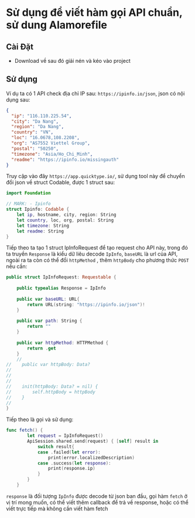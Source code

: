 # Sử dụng để viết hàm gọi API chuẩn, sử dung Alamorefile

## Cài Đặt
- Download về sau đó giải nén và kéo vào project

## Sử dụng

Ví dụ ta có 1 API check địa chỉ IP sau: `https://ipinfo.io/json`, json có nội dụng sau:
```json
{
  "ip": "116.110.225.54",
  "city": "Da Nang",
  "region": "Da Nang",
  "country": "VN",
  "loc": "16.0678,108.2208",
  "org": "AS7552 Viettel Group",
  "postal": "50250",
  "timezone": "Asia/Ho_Chi_Minh",
  "readme": "https://ipinfo.io/missingauth"
}
```

Truy cập vào đây `https://app.quicktype.io/`, sử dụng tool này để chuyển đổi json về struct Codable, được 1 struct sau: 

```swift
import Foundation

// MARK: - Ipinfo
struct Ipinfo: Codable {
    let ip, hostname, city, region: String
    let country, loc, org, postal: String
    let timezone: String
    let readme: String
}
```
Tiếp theo ta tạo 1 struct IpInfoRequest để tạo request cho API này, trong đó ta truyền `Response` là kiểu dữ liêu decode `IpInfo`, `baseURL` là url của API, ngoài ra ta còn có thể đổi `httpMethod` , thêm `httpBody` cho phương thức `POST` nếu cần:
```swift
public struct IpInfoRequest: Requestable {
    
    public typealias Response = IpInfo
    
    public var baseURL: URL{
        return URL(string: "https://ipinfo.io/json")!
    }
    
    public var path: String {
        return ""
    }
    
    public var httpMethod: HTTPMethod {
        return .get
    }
    //
//    public var httpBody: Data?
//
//
//
//    init(httpBody: Data? = nil) {
//        self.httpBody = httpBody
//    }
//
}
```
Tiếp theo là gọi và sử dụng:
```swift
func fetch() {
        let request = IpInfoRequest()
        ApiSession.shared.send(request) { [self] result in
            switch result{
            case .failed(let error):
                print(error.localizedDescription)
            case .success(let response):
                print(response.ip)
            }
        }
    }
```

`response` là đối tượng `IpInfo` được decode từ json ban đầu, gọi hàm `fetch` ở vị trí mong muốn, có thể viết thêm callback để trả về response, hoặc có thể viết trực tiếp mà không cần viết hàm fetch
